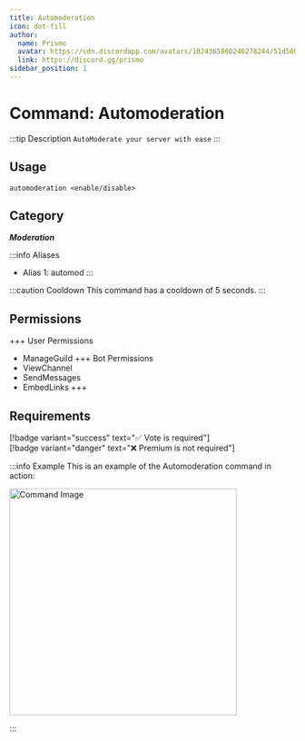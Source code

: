 ```yaml
---
title: Automoderation
icon: dot-fill
author:
  name: Prismo
  avatar: https://cdn.discordapp.com/avatars/1024365860246278244/51d5603eff69376da9a21e86b07a75bd.png?size=2048
  link: https://discord.gg/prismo
sidebar_position: 1
---
```



# Command: Automoderation

:::tip Description
`AutoModerate your server with ease`
:::

## Usage

```
automoderation <enable/disable>
```

## Category

_**Moderation**_

:::info Aliases
- Alias 1: automod
:::

:::caution Cooldown
This command has a cooldown of 5 seconds.
:::

## Permissions

+++ User Permissions
- ManageGuild
+++ Bot Permissions
- ViewChannel
- SendMessages
- EmbedLinks
+++

## Requirements

[!badge variant="success" text="✅ Vote is required"]  
[!badge variant="danger" text="❌ Premium is not required"]

:::info Example
This is an example of the Automoderation command in action:

<img src="https://imgur.com/jmraDk4.png" alt="Command Image" width="400"/>

:::


